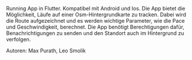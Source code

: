 Running App in Flutter.
Kompatibel mit Android und Ios.
Die App bietet die Möglichkeit, Läufe auf einer Osm-Hintergrundkarte zu tracken. Dabei wird die Route aufgezeichnet und es werden wichtige Parameter, wie die Pace und Geschwindigkeit, berechnet. 
Die App benötigt Berechtigungen dafür, Benachrichtigungen zu senden und den Standort auch im Hintergrund zu verfolgen.

Autoren:
Max Purath,
Leo Smolik



